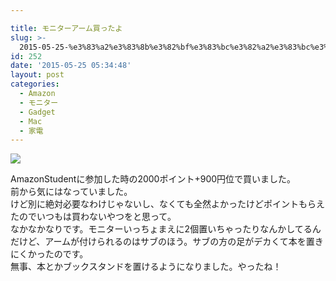 ```yaml
---

title: モニターアーム買ったよ
slug: >-
  2015-05-25-%e3%83%a2%e3%83%8b%e3%82%bf%e3%83%bc%e3%82%a2%e3%83%bc%e3%83%a0%e8%b2%b7%e3%81%a3%e3%81%9f%e3%82%88
id: 252
date: '2015-05-25 05:34:48'
layout: post
categories:
  - Amazon
  - モニター
  - Gadget
  - Mac
  - 家電
---
```


![](https://cdn-ak.f.st-hatena.com/images/fotolife/p/peipeipe/20190630/20190630170907.jpg)

AmazonStudentに参加した時の2000ポイント+900円位で買いました。  
前から気にはなっていました。  
けど別に絶対必要なわけじゃないし、なくても全然よかったけどポイントもらえたのでいつもは買わないやつをと思って。  
なかなかなりです。モニターいっちょまえに2個置いちゃったりなんかしてるんだけど、アームが付けられるのはサブのほう。サブの方の足がデカくて本を置きにくかったのです。  
無事、本とかブックスタンドを置けるようになりました。やったね！